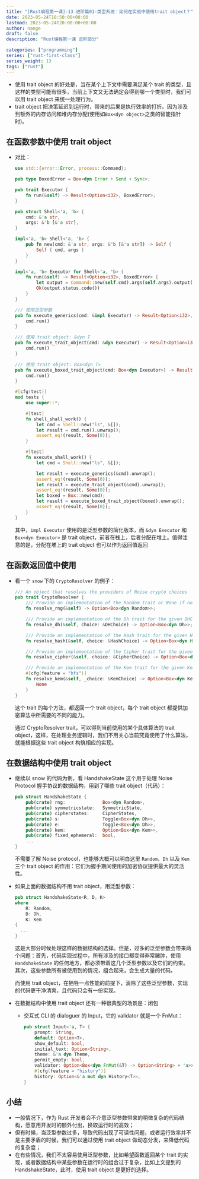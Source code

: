 ```yaml
---
title: "[Rust编程第一课]-13 进阶篇01-类型系统：如何在实战中使用trait object？"
date: 2023-05-24T18:50:00+08:00
lastmod: 2023-05-24T20:00:00+08:00
author: nange
draft: false
description: "Rust编程第一课 进阶部分"

categories: ["programming"]
series: ["rust-first-class"]
series_weight: 13
tags: ["rust"]
---
```


* 使用 trait object 的好处是，当在某个上下文中需要满足某个 trait 的类型，且这样的类型可能有很多，当前上下文又无法确定会得到哪一个类型时，我们可以用 trait object 来统一处理行为。
* trait object 把决策延迟到运行时，带来的后果是执行效率的打折。因为涉及到额外的内存访问和堆内存分配(使用如`Box<dyn object>`之类的智能指针时)。

## 在函数参数中使用 trait object

* 对比：

  ```rust
  use std::{error::Error, process::Command};
  
  pub type BoxedError = Box<dyn Error + Send + Sync>;
  
  pub trait Executor {
      fn run(&self) -> Result<Option<i32>, BoxedError>;
  }
  
  pub struct Shell<'a, 'b> {
      cmd: &'a str,
      args: &'b [&'a str],
  }
  
  impl<'a, 'b> Shell<'a, 'b> {
      pub fn new(cmd: &'a str, args: &'b [&'a str]) -> Self {
          Self { cmd, args }
      }
  }
  
  impl<'a, 'b> Executor for Shell<'a, 'b> {
      fn run(&self) -> Result<Option<i32>, BoxedError> {
          let output = Command::new(self.cmd).args(self.args).output()?;
          Ok(output.status.code())
      }
  }
  
  /// 使用泛型参数
  pub fn execute_generics(cmd: &impl Executor) -> Result<Option<i32>, BoxedError> {
      cmd.run()
  }
  
  /// 使用 trait object: &dyn T
  pub fn execute_trait_object(cmd: &dyn Executor) -> Result<Option<i32>, BoxedError> {
      cmd.run()
  }
  
  /// 使用 trait object: Box<dyn T>
  pub fn execute_boxed_trait_object(cmd: Box<dyn Executor>) -> Result<Option<i32>, BoxedError> {
      cmd.run()
  }
  
  #[cfg(test)]
  mod tests {
      use super::*;
  
      #[test]
      fn shell_shall_work() {
          let cmd = Shell::new("ls", &[]);
          let result = cmd.run().unwrap();
          assert_eq!(result, Some(0));
      }
  
      #[test]
      fn execute_shall_work() {
          let cmd = Shell::new("ls", &[]);
  
          let result = execute_generics(&cmd).unwrap();
          assert_eq!(result, Some(0));
          let result = execute_trait_object(&cmd).unwrap();
          assert_eq!(result, Some(0));
          let boxed = Box::new(cmd);
          let result = execute_boxed_trait_object(boxed).unwrap();
          assert_eq!(result, Some(0));
      }
  }
  ```

  其中，`impl Executor` 使用的是泛型参数的简化版本，而 `&dyn Executor` 和 `Box<dyn Executor>` 是 trait object，前者在栈上，后者分配在堆上。值得注意的是，分配在堆上的 trait object 也可以作为返回值返回



## 在函数返回值中使用

* 看一个 `snow` 下的 `CryptoResolver` 的例子：

  ```rust
  /// An object that resolves the providers of Noise crypto choices
  pub trait CryptoResolver {
      /// Provide an implementation of the Random trait or None if none available.
      fn resolve_rng(&self) -> Option<Box<dyn Random>>;
  
      /// Provide an implementation of the Dh trait for the given DHChoice or None if unavailable.
      fn resolve_dh(&self, choice: &DHChoice) -> Option<Box<dyn Dh>>;
  
      /// Provide an implementation of the Hash trait for the given HashChoice or None if unavailable.
      fn resolve_hash(&self, choice: &HashChoice) -> Option<Box<dyn Hash>>;
  
      /// Provide an implementation of the Cipher trait for the given CipherChoice or None if unavailable.
      fn resolve_cipher(&self, choice: &CipherChoice) -> Option<Box<dyn Cipher>>;
  
      /// Provide an implementation of the Kem trait for the given KemChoice or None if unavailable
      #[cfg(feature = "hfs")]
      fn resolve_kem(&self, _choice: &KemChoice) -> Option<Box<dyn Kem>> {
          None
      }
  }
  ```

  这个 trait 的每个方法，都返回一个 trait object，每个 trait object 都提供加密算法中所需要的不同的能力。

  通过 CryptoResolver trait，可以得到当前使用的某个具体算法的 trait object，这样，在处理业务逻辑时，我们不用关心当前究竟使用了什么算法，就能根据这些 trait object 构筑相应的实现。



## 在数据结构中使用 trait object

* 继续以 snow 的代码为例，看 HandshakeState 这个用于处理 Noise Protocol 握手协议的数据结构，用到了哪些 trait object（代码）：

  ```rust
  pub struct HandshakeState {
      pub(crate) rng:              Box<dyn Random>,
      pub(crate) symmetricstate:   SymmetricState,
      pub(crate) cipherstates:     CipherStates,
      pub(crate) s:                Toggle<Box<dyn Dh>>,
      pub(crate) e:                Toggle<Box<dyn Dh>>,
      pub(crate) kem:              Option<Box<dyn Kem>>,
      pub(crate) fixed_ephemeral:  bool,
      ...
  }
  ```

  不需要了解 Noise protocol，也能够大概可以明白这里 `Random`、`Dh` 以及 `Kem` 三个 trait object 的作用：它们为握手期间使用的加密协议提供最大的灵活性。

* 如果上面的数据结构不用 trait object，用泛型参数：

  ```rust
  pub struct HandshakeState<R, D, K>
  where
      R: Random,
      D: Dh,
      K: Kem
  {
    ...
  }
  ```

  这是大部分时候处理这样的数据结构的选择。但是，过多的泛型参数会带来两个问题：首先，代码实现过程中，所有涉及的接口都变得非常臃肿，使用 `HandshakeState` 的任何地方，都必须带着这几个泛型参数以及它们的约束。其次，这些参数所有被使用到的情况，组合起来，会生成大量的代码。

  而使用 trait object，在牺牲一点性能的前提下，消除了这些泛型参数，实现的代码更干净清爽，且代码只会有一份实现。

* 在数据结构中使用 trait object 还有一种很典型的场景是：闭包

  * 交互式 CLI 的 dialoguer 的 Input，它的 validator 就是一个 FnMut：

    ```rust
    pub struct Input<'a, T> {
        prompt: String,
        default: Option<T>,
        show_default: bool,
        initial_text: Option<String>,
        theme: &'a dyn Theme,
        permit_empty: bool,
        validator: Option<Box<dyn FnMut(&T) -> Option<String> + 'a>>,
        #[cfg(feature = "history")]
        history: Option<&'a mut dyn History<T>>,
    }
    ```

## 小结

* 一般情况下，作为 Rust 开发者会不介意泛型参数带来的稍微复杂的代码结构，愿意用开发时的额外付出，换取运行时的高效；
* 但有时候，当泛型参数过多，导致代码出现了可读性问题，或者运行效率并不是主要矛盾的时候，我们可以通过使用 trait object 做动态分发，来降低代码的复杂度；
* 在有些情况，我们不太容易使用泛型参数，比如希望函数返回某个 trait 的实现，或者数据结构中某些参数在运行时的组合过于复杂，比如上文提到的 HandshakeState，此时，使用 trait object 是更好的选择。

